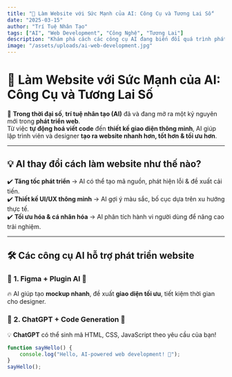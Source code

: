 ```yaml
---
title: "🚀 Làm Website với Sức Mạnh của AI: Công Cụ và Tương Lai Số"
date: "2025-03-15"
author: "Trí Tuệ Nhân Tạo"
tags: ["AI", "Web Development", "Công Nghệ", "Tương Lai"]
description: "Khám phá cách các công cụ AI đang biến đổi quá trình phát triển website và cách bạn có thể tận dụng chúng để xây dựng những trang web đột phá."
image: "/assets/uploads/ai-web-development.jpg"
---
```


# 🚀 Làm Website với Sức Mạnh của AI: Công Cụ và Tương Lai Số  

🌟 **Trong thời đại số**, **trí tuệ nhân tạo (AI)** đã và đang mở ra một kỷ nguyên mới trong **phát triển web**.  
Từ việc **tự động hoá viết code** đến **thiết kế giao diện thông minh**, AI giúp lập trình viên và designer **tạo ra website nhanh hơn, tốt hơn & tối ưu hơn**.  

---

## **💡 AI thay đổi cách làm website như thế nào?**  
✔️ **Tăng tốc phát triển** → AI có thể tạo mã nguồn, phát hiện lỗi & đề xuất cải tiến.  
✔️ **Thiết kế UI/UX thông minh** → AI gợi ý màu sắc, bố cục dựa trên xu hướng thực tế.  
✔️ **Tối ưu hóa & cá nhân hóa** → AI phân tích hành vi người dùng để nâng cao trải nghiệm.  

---

## **🛠️ Các công cụ AI hỗ trợ phát triển website**  

### 🔹 **1. Figma + Plugin AI** 🎨  
🔥 AI giúp tạo **mockup nhanh**, đề xuất **giao diện tối ưu**, tiết kiệm thời gian cho designer.  

### 🔹 **2. ChatGPT + Code Generation** 🤖  
💡 **ChatGPT** có thể sinh mã HTML, CSS, JavaScript theo yêu cầu của bạn!  

```javascript
function sayHello() {
    console.log("Hello, AI-powered web development! 🚀");
}
sayHello();